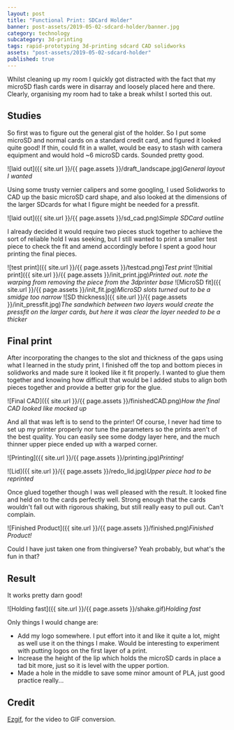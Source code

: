 ```yaml
---
layout: post
title: "Functional Print: SDCard Holder"
banner: post-assets/2019-05-02-sdcard-holder/banner.jpg
category: technology
subcategory: 3d-printing
tags: rapid-prototyping 3d-printing sdcard CAD solidworks
assets: "post-assets/2019-05-02-sdcard-holder"
published: true
---
```


Whilst cleaning up my room I quickly got distracted with the fact that my microSD flash cards were in disarray and loosely placed here and there. Clearly, organising my room had to take a break whilst I sorted this out.

## Studies
So first was to figure out the general gist of the holder. So I put some microSD and normal cards on a standard credit card, and figured it looked quite good! If thin, could fit in a wallet, would be easy to stash with camera equipment and would hold ~6 microSD cards. Sounded pretty good.

![laid out]({{ site.url }}/{{ page.assets }}/draft_landscape.jpg)*General layout I wanted*

Using some trusty vernier calipers and some googling, I used Solidworks to CAD up the basic microSD card shape, and also looked at the dimensions of the larger SDcards for what I figure might be needed for a pressfit.

![laid out]({{ site.url }}/{{ page.assets }}/sd_cad.png)*Simple SDCard outline*

I already decided it would require two pieces stuck together to achieve the sort of reliable hold I was seeking, but I still wanted to print a smaller test piece to check the fit and amend accordingly before I spent a good hour printing the final pieces.

![test print]({{ site.url }}/{{ page.assets }}/testcad.png)*Test print*
![Initial print]({{ site.url }}/{{ page.assets }}/init_print.jpg)*Printed out. note the warping from removing the piece from the 3dprinter base*
![MicroSD fit]({{ site.url }}/{{ page.assets }}/init_fit.jpg)*MicroSD slots turned out to be a smidge too narrow*
![SD thickness]({{ site.url }}/{{ page.assets }}/init_pressfit.jpg)*The sandwhich between two layers would create the pressfit on the larger cards, but here it was clear the layer needed to be a thicker*

## Final print

After incorporating the changes to the slot and thickness of the gaps using what I learned in the study print, I finished off the top and bottom pieces in solidworks and made sure it looked like it fit properly. I wanted to glue them together and knowing how difficult that would be I added stubs to align both pieces together and provide a better grip for the glue.

![Final CAD]({{ site.url }}/{{ page.assets }}/finishedCAD.png)*How the final CAD looked like mocked up*

And all that was left is to send to the printer! Of course, I never had time to set up my printer properly nor tune the parameters so the prints aren't of the best quality. You can easily see some dodgy layer here, and the much thinner upper piece ended up with a warped corner. 

![Printing]({{ site.url }}/{{ page.assets }}/printing.jpg)*Printing!*

![Lid]({{ site.url }}/{{ page.assets }}/redo_lid.jpg)*Upper piece had to be reprinted*

Once glued together though I was well pleased with the result. It looked fine and held on to the cards perfectly well. Strong enough that the cards wouldn't fall out with rigorous shaking, but still really easy to pull out. Can't complain.

![Finished Product]({{ site.url }}/{{ page.assets }}/finished.png)*Finished Product!*

Could I have just taken one from thingiverse? Yeah probably, but what's the fun in that?

## Result
It works pretty darn good!

![Holding fast]({{ site.url }}/{{ page.assets }}/shake.gif)*Holding fast*

Only things I would change are:
 - Add my logo somewhere. I put effort into it and like it quite a lot, might as well use it on the things I make. Would be interesting to experiment with putting logos on the first layer of a print.
 - Increase the height of the lip which holds the microSD cards in place a tad bit more, just so it is level with the upper portion.
 - Made a hole in the middle to save some minor amount of PLA, just good practice really...

## Credit

[Ezgif](https://ezgif.com), for the video to GIF conversion.
